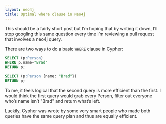 ```yaml
---
layout: neo4j
title: Optimal where clause in Neo4j
---
```


This should be a fairly short post but I’m hoping that by writing it down, I’ll stop googling this same question every time I’m reviewing a pull request that involves a neo4j query.

There are two ways to do a basic `WHERE` clause in Cypher:

```sql
SELECT (p:Person)
WHERE p.name="Brad"
RETURN p;

SELECT (p:Person {name: "Brad"})
RETURN p;
```

To me, it feels logical that the second query is more efficient than the first. I would think the first query would grab every Person, filter out everyone who’s name isn’t "Brad" and return what’s left.

Luckily, Cypher was wrote by some very smart people who made both queries have the same query plan and thus are equally efficient.